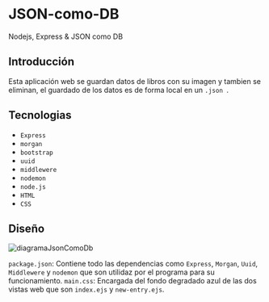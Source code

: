 # JSON-como-DB

Nodejs, Express &amp; JSON como DB

## Introducción 

Esta aplicación web se guardan datos de libros con su imagen y tambien se eliminan, el guardado de los datos es de forma local en un `.json `. 

## Tecnologias

* `Express`
* `morgan`
* `bootstrap`
* `uuid`
* `middlewere`
* `nodemon`
* `node.js`
* `HTML`
* `CSS`

## Diseño

![diagramaJsonComoDb](https://user-images.githubusercontent.com/99068430/172725458-62f3c592-d181-4627-854d-a73e6744e146.png)


`package.json`: Contiene todo las dependencias como `Express`, `Morgan`, `Uuid`, `Middlewere` y `nodemon` que son utilidaz por el programa para su funcionamiento.
`main.css`: Encargada del fondo degradado azul de las dos vistas  web que son `index.ejs` y `new-entry.ejs`.
